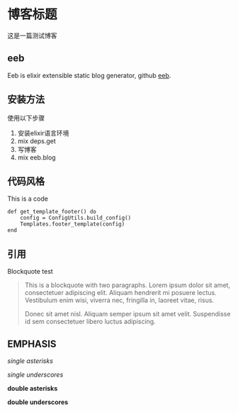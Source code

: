 # 博客标题
这是一篇测试博客

## eeb
Eeb is elixir extensible static blog generator, github [eeb](https://github.com/aborn/eeb).

## 安装方法
使用以下步骤
1. 安装elixir语言环境
2. mix deps.get 
3. 写博客
4. mix eeb.blog

## 代码风格
This is a code
```
def get_template_footer() do
    config = ConfigUtils.build_config()
    Templates.footer_template(config)
end
```

## 引用
Blockquote test
> This is a blockquote with two paragraphs. Lorem ipsum dolor sit amet,
> consectetuer adipiscing elit. Aliquam hendrerit mi posuere lectus.
> Vestibulum enim wisi, viverra nec, fringilla in, laoreet vitae, risus.
> 
> Donec sit amet nisl. Aliquam semper ipsum sit amet velit. Suspendisse
> id sem consectetuer libero luctus adipiscing.

## EMPHASIS
*single asterisks*

_single underscores_

**double asterisks**

__double underscores__

